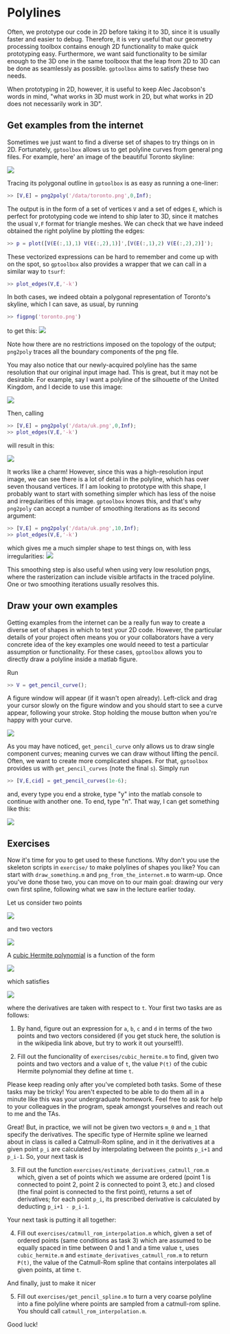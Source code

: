 # Polylines

Often, we prototype our code in 2D before taking it to 3D, since it is usually faster and easier to debug. Therefore, it is very useful that our geometry processing toolbox contains enough 2D functionality to make quick prototyping easy. Furthermore, we want said functionality to be similar enough to the 3D one in the same toolboox that the leap from 2D to 3D can be done as seamlessly as possible. `gptoolbox` aims to satisfy these two needs.

When prototyping in 2D, however, it is useful to keep Alec Jacobson's words in mind, "what works in 3D must work in 2D, but what works in 2D does not necessarily work in 3D".

## Get examples from the internet

Sometimes we just want to find a diverse set of shapes to try things on in 2D. Fortunately, `gptoolbox` allows us to get polyline curves from general png files. For example, here' an image of the beautiful Toronto skyline:

![](assets/toronto.png)

Tracing its polygonal outline in `gptoolbox` is as easy as running a one-liner:

```MATLAB
>> [V,E] = png2poly('/data/toronto.png',0,Inf);
```

The output is in the form of a set of vertices `V` and a set of edges `E`, which is perfect for prototyping code we intend to ship later to 3D, since it matches the usual `V,F` format for triangle meshes. We can check that we have indeed obtained the right polyline by plotting the edges:
```MATLAB
>> p = plot([V(E(:,1),1) V(E(:,2),1)]',[V(E(:,1),2) V(E(:,2),2)]');
```
These vectorized expressions can be hard to remember and come up with on the spot, so `gptoolbox` also provides a wrapper that we can call in a similar way to `tsurf`:
```MATLAB
>> plot_edges(V,E,'-k')
```
In both cases, we indeed obtain a polygonal representation of Toronto's skyline, which I can save, as usual, by running
```MATLAB
>> figpng('toronto.png')
```
to get this:
![](assets/toronto-matlab.png)

Note how there are no restrictions imposed on the topology of the output; `png2poly` traces all the boundary components of the png file.

You may also notice that our newly-acquired polyline has the same resolution that our original input image had. This is great, but it may not be desirable. For example, say I want a polyline of the silhouette of the United Kingdom, and I decide to use this image:

![](assets/uk.png)

Then, calling
```MATLAB
>> [V,E] = png2poly('/data/uk.png',0,Inf);
>> plot_edges(V,E,'-k')
```
will result in this:

![](assets/uk-matlab.png)

It works like a charm! However, since this was a high-resolution input image, we can see there is a lot of detail in the polyline, which has over seven thousand vertices. If I am looking to prototype with this shape, I probably want to start with something simpler which has less of the noise and irregularities of this image. `gptoolbox` knows this, and that's why `png2poly` can accept a number of smoothing iterations as its second argument:
```MATLAB
>> [V,E] = png2poly('/data/uk.png',10,Inf);
>> plot_edges(V,E,'-k')
```
which gives me a much simpler shape to test things on, with less irregularities:
![](assets/uk-matlab-10.png)

This smoothing step is also useful when using very low resolution pngs, where the rasterization can include visible artifacts in the traced polyline. One or two smoothing iterations usually resolves this.

## Draw your own examples

Getting examples from the internet can be a really fun way to create a diverse set of shapes in which to test your 2D code. However, the particular details of your project often means you or your collaborators have a very concrete idea of the key examples one would neeed to test a particular assumption or functionality. For these cases, `gptoolbox` allows you to directly draw a polyline inside a matlab figure.

Run
```MATLAB
>> V = get_pencil_curve();
```
A figure window will appear (if it wasn't open already). Left-click and drag your cursor slowly on the figure window and you should start to see a curve appear, following your stroke. Stop holding the mouse button when you're happy with your curve. 

![](assets/S.png)

As you may have noticed, `get_pencil_curve` only allows us to draw single component curves; meaning curves we can draw without lifting the pencil. Often, we want to create more complicated shapes. For that, `gptoolbox` provides us with `get_pencil_curves` (note the final `s`). Simply run
```MATLAB
>> [V,E,cid] = get_pencil_curves(1e-6);
```
and, every type you end a stroke, type "y" into the matlab console to continue with another one. To end, type "n". That way, I can get something like this:

![](assets/silvia.png) 

## Exercises

Now it's time for you to get used to these functions. Why don't you use the skeleton scripts in `exercise/` to make polylines of shapes you like? You can start with `draw_something.m` and `png_from_the_internet.m` to warm-up. Once you've done those two, you can move on to our main goal: drawing our very own first spline, following what we saw in the lecture earlier today.

Let us consider two points 

![](assets/points.png)

and two vectors 

![](assets/vectors.png)

A [cubic Hermite polynomial](https://en.wikipedia.org/wiki/Cubic_Hermite_spline) is a function of the form

![](assets/spline-definition.png) 

which satisfies

![](assets/conditions.png)

where the derivatives are taken with respect to `t`. Your first two tasks are as follows:

1. By hand, figure out an expression for `a`, `b`, `c` and `d` in terms of the two points and two vectors considered (if you get stuck here, the solution is in the wikipedia link above, but try to work it out yourself!).

2. Fill out the funcionality of `exercises/cubic_hermite.m` to find, given two points and two vectors and a value of `t`, the value `P(t)` of the cubic Hermite polynomial they define at time `t`.

Please keep reading only after you've completed both tasks. Some of these tasks may be tricky! You aren't expected to be able to do them all in a minute like this was your undergraduate homework. Feel free to ask for help to your colleagues in the program, speak amongst yourselves and reach out to me and the TAs. 

Great! But, in practice, we will not be given two vectors `m_0` and `m_1` that specify the derivatives. The specific type of Hermite spline we learned about in class is called a Catmull-Rom spline, and in it the derivatives at a given point `p_i` are calculated by interpolating between the points `p_i+1` and `p_i-1`. So, your next task is

3. Fill out the function `exercises/estimate_derivatives_catmull_rom.m` which, given a set of points which we assume are ordered (point 1 is connected to point 2, point 2 is connected to point 3, etc.) and closed (the final point is connected to the first point), returns a set of derivatives; for each point `p_i`, its prescribed derivative is calculated by deducting `p_i+1 - p_i-1`.

Your next task is putting it all together:

4. Fill out `exercises/catmull_rom_interpolation.m` which, given a set of ordered points (same conditions as task 3) which are assumed to be equally spaced in time between 0 and 1 and a time value `t`, uses `cubic_hermite.m` and `estimate_derivatives_catmull_rom.m` to return `P(t)`, the value of the Catmull-Rom spline that contains interpolates all given points, at time `t`.

And finally, just to make it nicer

5. Fill out `exercises/get_pencil_spline.m` to turn a very coarse polyline into a fine polyline where points are sampled from a catmull-rom spline. You should call `catmull_rom_interpolation.m`.

Good luck!
